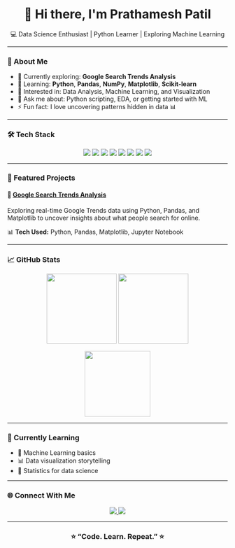 <h1 align="center">👋 Hi there, I'm Prathamesh Patil</h1>

<p align="center">
💻 Data Science Enthusiast | Python Learner | Exploring Machine Learning  
</p>

---

### 🚀 About Me

- 🌱 Currently exploring: **Google Search Trends Analysis**
- 🧠 Learning: **Python**, **Pandas**, **NumPy**, **Matplotlib**, **Scikit-learn**
- 🧩 Interested in: Data Analysis, Machine Learning, and Visualization
- 💬 Ask me about: Python scripting, EDA, or getting started with ML
- ⚡ Fun fact: I love uncovering patterns hidden in data 📊

---

### 🛠️ Tech Stack

<p align="center">
  <img src="https://img.shields.io/badge/Python-3776AB?style=for-the-badge&logo=python&logoColor=white"/>
  <img src="https://img.shields.io/badge/Pandas-150458?style=for-the-badge&logo=pandas&logoColor=white"/>
  <img src="https://img.shields.io/badge/Numpy-013243?style=for-the-badge&logo=numpy&logoColor=white"/>
  <img src="https://img.shields.io/badge/Matplotlib-00599C?style=for-the-badge&logo=plotly&logoColor=white"/>
  <img src="https://img.shields.io/badge/Scikit--learn-F7931E?style=for-the-badge&logo=scikit-learn&logoColor=white"/>
  <img src="https://img.shields.io/badge/MySQL-4479A1?style=for-the-badge&logo=mysql&logoColor=white"/>
  <img src="https://img.shields.io/badge/Git-F05032?style=for-the-badge&logo=git&logoColor=white"/>
  <img src="https://img.shields.io/badge/GitHub-181717?style=for-the-badge&logo=github&logoColor=white"/>
</p>

---

### 🧩 Featured Projects

#### 🚀 [Google Search Trends Analysis](https://github.com/Prathameshp-018/google-search-trends-analysis)
Exploring real-time Google Trends data using Python, Pandas, and Matplotlib to uncover insights about what people search for online.

📊 **Tech Used:** Python, Pandas, Matplotlib, Jupyter Notebook

---

### 📈 GitHub Stats

<p align="center">
  <img src="https://github-readme-stats.vercel.app/api?username=Prathameshp-018&show_icons=true&theme=tokyonight" height="160"/>
  <img src="https://github-readme-streak-stats.herokuapp.com/?user=Prathameshp-018&theme=tokyonight" height="160"/>
</p>

<p align="center">
  <img src="https://github-readme-stats.vercel.app/api/top-langs/?username=Prathameshp-018&layout=compact&theme=tokyonight" height="150"/>
</p>

---

### 🧠 Currently Learning

- 🤖 Machine Learning basics  
- 📊 Data visualization storytelling  
- 🧮 Statistics for data science  

---

### 🌐 Connect With Me

<p align="center">
  <a href="https://www.linkedin.com/in/prathamesh-patil-mca/" target="_blank">
    <img src="https://img.shields.io/badge/LinkedIn-blue?style=for-the-badge&logo=linkedin&logoColor=white"/>
  </a>
  <a href="mailto:your-email@gmail.com" target="_blank">
    <img src="https://img.shields.io/badge/Gmail-D14836?style=for-the-badge&logo=gmail&logoColor=white"/>
  </a>
</p>

---

<h3 align="center">⭐ “Code. Learn. Repeat.” ⭐</h3>

